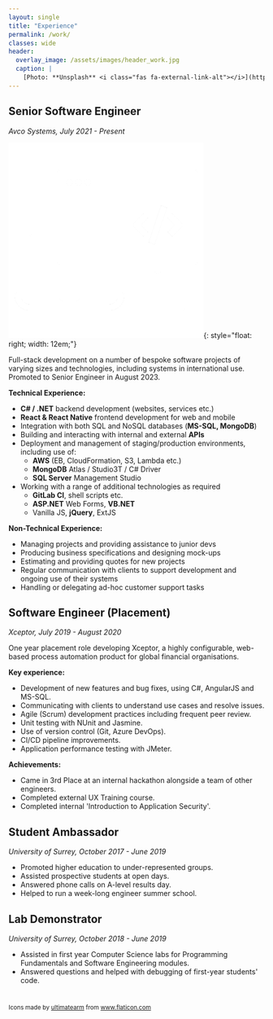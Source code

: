 ```yaml
---
layout: single
title: "Experience"
permalink: /work/
classes: wide
header:
  overlay_image: /assets/images/header_work.jpg
  caption: |
    [Photo: **Unsplash** <i class="fas fa-external-link-alt"></i>](https://unsplash.com/photos/Oja2ty_9ZLM)
---
```


## Senior Software Engineer

_Avco Systems, July 2021 - Present_

![image](/assets/images/computer.png){: style="float: right; width: 12em;"}

Full-stack development on a number of bespoke software projects of varying sizes
and technologies, including systems in international use. Promoted to Senior
Engineer in August 2023.

__Technical Experience:__

- **C# / .NET** backend development (websites, services etc.)
- **React & React Native** frontend development for web and mobile
- Integration with both SQL and NoSQL databases (**MS-SQL, MongoDB**)
- Building and interacting with internal and external **APIs**
- Deployment and management of staging/production environments, including use of:
  - **AWS** (EB, CloudFormation, S3, Lambda etc.)
  - **MongoDB** Atlas / Studio3T / C# Driver
  - **SQL Server** Management Studio
- Working with a range of additional technologies as required
  - **GitLab CI**, shell scripts etc.
  - **ASP.NET** Web Forms, **VB.NET**
  - Vanilla JS, **jQuery**, ExtJS

__Non-Technical Experience:__

- Managing projects and providing assistance to junior devs
- Producing business specifications and designing mock-ups
- Estimating and providing quotes for new projects
- Regular communication with clients to support development and ongoing use of
  their systems
- Handling or delegating ad-hoc customer support tasks

## Software Engineer (Placement)
_Xceptor, July 2019 - August 2020_

One year placement role developing Xceptor, a highly configurable, web-based
process automation product for global financial organisations.

__Key experience:__

- Development of new features and bug fixes, using C#, AngularJS and MS-SQL.
- Communicating with clients to understand use cases and resolve issues.
- Agile (Scrum) development practices including frequent peer review.
- Unit testing with NUnit and Jasmine.
- Use of version control (Git, Azure DevOps).
- CI/CD pipeline improvements.
- Application performance testing with JMeter.

__Achievements:__

- Came in 3rd Place at an internal hackathon alongside a team of other engineers.
- Completed external UX Training course.
- Completed internal 'Introduction to Application Security'.

## Student Ambassador

_University of Surrey, October 2017 - June 2019_

- Promoted higher education to under-represented groups.
- Assisted prospective students at open days.
- Answered phone calls on A-level results day.
- Helped to run a week-long engineer summer school.

## Lab Demonstrator

_University of Surrey, October 2018 - June 2019_

- Assisted in first year Computer Science labs for Programming Fundamentals and
  Software Engineering modules.
- Answered questions and helped with debugging of first-year students' code.

<br />
<sub>
    Icons made by <a href="https://www.flaticon.com/free-icon/computer_2811152?related_item_id=2811152&term=software" title="ultimatearm">ultimatearm</a> from <a href="https://www.flaticon.com/" title="Flaticon">www.flaticon.com</a>
</sub>
